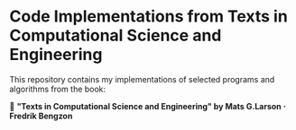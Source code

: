 # Code Implementations from  Texts in Computational Science and Engineering

This repository contains my implementations of selected programs and algorithms from the book:

📘 **"Texts in Computational Science and Engineering" by Mats G.Larson $\cdot$ Fredrik Bengzon**
